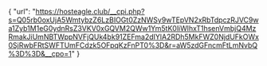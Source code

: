 {
  "url": "https://hosteagle.club/__cpi.php?s=Q05rb0oxUjA5WmtybzZ6LzBIOGt0ZzNWSy9wTEpVN2xRbTdpczRJVC9wa1Zyb1M1eG0ydnRsZ3VKV0xGQVM2QWw1Ym5tK0liWlhxT1hsenVmbjQ4MzRmakJiUmNBTWppNVFjQUk4bk91ZEFma2dIYlA2RDh5MkFWZ0NjdUFkOWx0SjRwbFRtSWFTUmFCdzk5OFpqKzFnPT0%3D&r=aW5zdGFncmFtLmNvbQ%3D%3D&__cpo=1"
}
